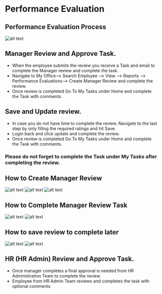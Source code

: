 Performance Evaluation
===========
Performance Evaluation Process
-----
![alt text](../../images/perf-eval/corp-perf-eval-process.png "Self Service")

Manager Review and Approve Task.
-----

 - When the employee submits the review you receive a Task and email to complete the Manager review and complete the task.
 - Navigate to My Office--> Search Employee --> View --> Reports --> Performance Evaluations--> Create Manager Review and complete the review.
 - Once review is completed Go To My Tasks under Home and complete the Task with comments.

Save and Update review.
-----

 - In case you do not have time to complete the review. Navigate to the last step by only filling the required ratings and hit Save.
 - Login back and click update and complete the review.
 - Once review is completed Go To My Tasks under Home and complete the Task with comments.

### Please do not forget to complete the Task under My Tasks after completing the review.

How to Create Manager Review
-----

![alt text](../../images/perf-eval/create-mgr-review.png "Self Service")
![alt text](../../images/perf-eval/create-mgr-review-1.png "Self Service")
![alt text](../../images/perf-eval/create-mgr-review-2.png "Self Service")

How to Complete Manager Review Task
-----

![alt text](../../images/perf-eval/approve-mgr-review-1.png "Self Service")
![alt text](../../images/perf-eval/approve-mgr-review-2.png "Self Service")

How to save review to complete later
-----

![alt text](../../images/perf-eval/mgr-eval-update-1.png "Self Service")
![alt text](../../images/perf-eval/mgr-eval-update-2.png "Self Service")



HR (HR Admin) Review and Approve Task.
-----

 - Once manager completes a final approval is needed from HR Administration Team to complete the review.
 - Employee from HR Admin Team reviews and completes the task with optional comments
